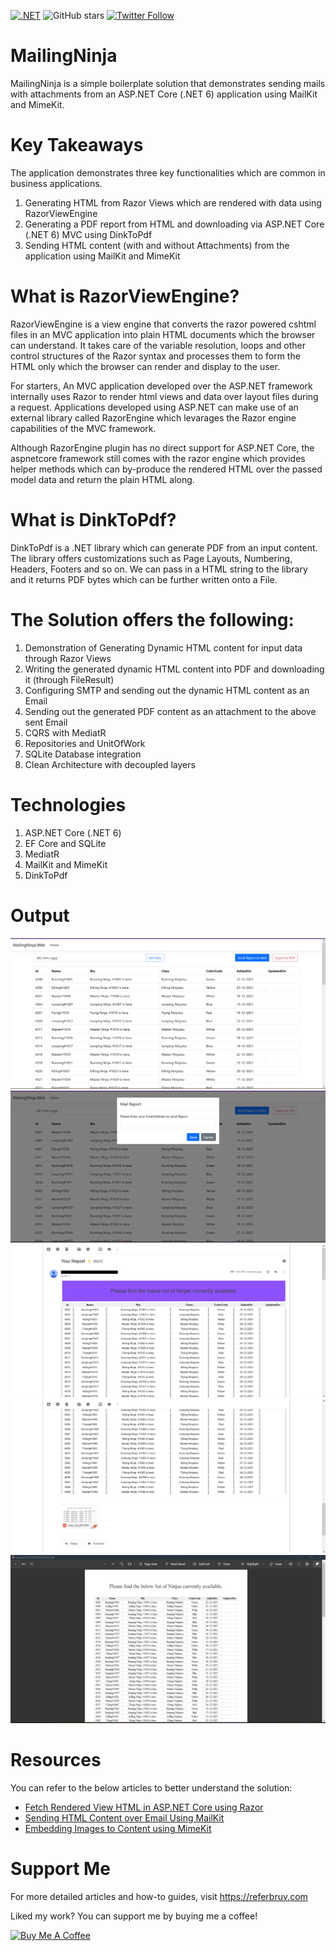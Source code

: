 [![.NET](https://github.com/referbruv/MailingNinja/actions/workflows/dotnet.yml/badge.svg)](https://github.com/referbruv/MailingNinja/actions/workflows/dotnet.yml)
![GitHub stars](https://img.shields.io/github/stars/referbruv/MailingNinja)
[![Twitter Follow](https://img.shields.io/twitter/follow/referbruv?style=social&label=follow)](https://twitter.com/referbruv)

# MailingNinja

MailingNinja is a simple boilerplate solution that demonstrates sending mails with attachments from an ASP.NET Core (.NET 6) application using MailKit and MimeKit.

# Key Takeaways

The application demonstrates three key functionalities which are common in business applications.

1. Generating HTML from Razor Views which are rendered with data using RazorViewEngine
2. Generating a PDF report from HTML and downloading via ASP.NET Core (.NET 6) MVC using DinkToPdf
3. Sending HTML content (with and without Attachments) from the application using MailKit and MimeKit 

# What is RazorViewEngine?

RazorViewEngine is a view engine that converts the razor powered cshtml files in an MVC application into plain HTML documents which the browser can understand. It takes care of the variable resolution, loops and other control structures of the Razor syntax and processes them to form the HTML only which the browser can render and display to the user.

For starters, An MVC application developed over the ASP.NET framework internally uses Razor to render html views and data over layout files during a request. Applications developed using ASP.NET can make use of an external library called RazorEngine which levarages the Razor engine capabilities of the MVC framework. 

Although RazorEngine plugin has no direct support for ASP.NET Core, the aspnetcore framework still comes with the razor engine which provides helper methods which can by-produce the rendered HTML over the passed model data and return the plain HTML along.

# What is DinkToPdf?

DinkToPdf is a .NET library which can generate PDF from an input content. The library offers customizations such as Page Layouts, Numbering, Headers, Footers and so on. We can pass in a HTML string to the library and it returns PDF bytes which can be further written onto a File.

# The Solution offers the following:

1. Demonstration of Generating Dynamic HTML content for input data through Razor Views
2. Writing the generated dynamic HTML content into PDF and downloading it (through FileResult)
3. Configuring SMTP and sending out the dynamic HTML content as an Email
4. Sending out the generated PDF content as an attachment to the above sent Email 
5. CQRS with MediatR
6. Repositories and UnitOfWork
7. SQLite Database integration
8. Clean Architecture with decoupled layers

# Technologies

1. ASP.NET Core (.NET 6)
2. EF Core and SQLite
3. MediatR
4. MailKit and MimeKit
5. DinkToPdf

# Output

![Dashboard](assets/dashboard.png)
![Send Report Over Mail](assets/send-report-over-mail.png)
![Mailed Content with Header](assets/sc-report-mail-mimekit-with-header.png)
![PDF Attachment](assets/sc-report-mail-mimekit-with-attachment.png)
![PDF Report](assets/pdf-report.png)

# Resources

You can refer to the below articles to better understand the solution:

* [Fetch Rendered View HTML in ASP.NET Core using Razor](https://referbruv.com/blog/posts/template-based-emails-fetch-rendered-view-html-in-aspnet-core-using-razor)
* [Sending HTML Content over Email Using MailKit](https://referbruv.com/blog/posts/template-based-emails-sending-html-content-over-email-using-mailkit)
* [Embedding Images to Content using MimeKit](https://referbruv.com/blog/posts/template-based-emails-adding-and-embedding-images-to-content-using-mimekit)

# Support Me

For more detailed articles and how-to guides, visit https://referbruv.com

Liked my work? You can support me by buying me a coffee!

<a href="https://www.buymeacoffee.com/referbruv" target="_blank"><img src="https://cdn.buymeacoffee.com/buttons/default-orange.png" alt="Buy Me A Coffee" height="41" width="174"></a>
